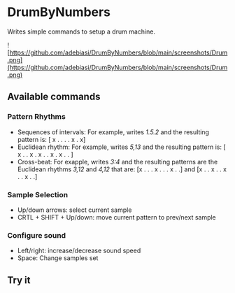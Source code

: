 # DrumByNumbers

Writes simple commands to setup a drum machine.

![https://github.com/adebiasi/DrumByNumbers/blob/main/screenshots/Drum.png](https://github.com/adebiasi/DrumByNumbers/blob/main/screenshots/Drum.png)

## Available commands

### Pattern Rhythms
- Sequences of intervals: For example, writes *1.5.2* and the resulting pattern is: [ x . . . . x . x]
- Euclidean rhythm: For example, writes *5,13* and the resulting pattern is: [ x . . x . x . . x . x . . ]
- Cross-beat: For exapple, writes *3:4* and the resulting patterns are the Euclidean rhythms *3,12* and *4,12* that are: [x . . . x . . . x . .] and [x . . x . . x . . x . .]

### Sample Selection
- Up/down arrows: select current sample
- CRTL + SHIFT + Up/down: move current pattern to prev/next sample

### Configure sound
- Left/right: increase/decrease sound speed
- Space: Change samples set

## Try it

 
